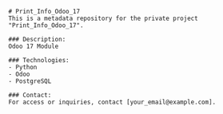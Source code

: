 
    # Print_Info_Odoo_17
    This is a metadata repository for the private project "Print_Info_Odoo_17".

    ### Description:
    Odoo 17 Module

    ### Technologies:
    - Python
    - Odoo
    - PostgreSQL

    ### Contact:
    For access or inquiries, contact [your_email@example.com].
    